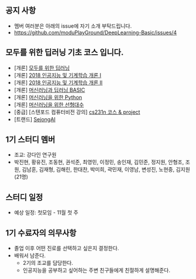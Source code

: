 

## 공지 사항
- 멤버 여러분은 아래의 issue에 자기 소개 부탁드립니다. 
- https://github.com/moduPlayGround/DeepLearning-Basic/issues/4


## 모두를 위한 딥러닝 기초 코스 입니다.
- [개론] [모두를 위한 딥러닝](https://hunkim.github.io/ml/)
- [개론] [2018 인공지능 및 기계학습 개론 I](https://www.edwith.org/machinelearning1_17)
- [개론] [2018 인공지능 및 기계학습 개론 II](https://www.edwith.org/machinelearning2__17)
- [개론] [머신러닝과 딥러닝 BASIC](https://www.edwith.org/others26)
- [개론] [머신러닝을 위한 Python](https://www.edwith.org/aipython)
- [개론] [머신러닝을 위한 선형대수](https://www.edwith.org/linearalgebra4ai)
- [중급] [스텐포드 컴퓨터비전 강의] [cs231n 코스 & project]()
- [트랜드] [SejongAI](https://github.com/moduPlayGound/SejongAI)


## 1기 스터디 멤버
- 조교: 강다인 연구원
- 박진현, 황유진, 조동현, 권석준, 최영민, 이정민, 송인재, 김민준, 정지원, 안형조, 조원, 김남훈, 김재형, 김해린, 한대찬, 박미희, 곽민재, 이영남, 변성진, 노현중, 김지원 (21명)

## 스터디 일정
- 예상 일정: 첫모임 - 11월 첫 주

## 1기 수료자의 의무사항
- 졸업 이후 어떤 진로를 선택하고 싶은지 결정한다.
- 배워서 남준다.
  - 2기의 조교를 담당한다.
  - 인공지능을 공부하고 싶어하는 주변 친구들에게 친절하게 설명해준다. 
